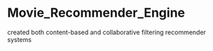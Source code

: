 # Movie_Recommender_Engine
 created both content-based and collaborative filtering recommender systems
